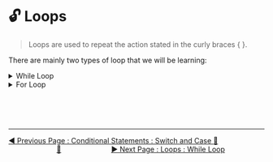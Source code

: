 # :unlock:  Loops

>Loops are used to repeat the action stated in the curly braces { }.


There are mainly two types of loop that we will be learning:

<details><summary>While Loop</summary><br>

> **[While loop](while-loop.md)**

Have the following syntax

```javascript
while (condition) {
  // code block to be executed
  }
```

Here's an example:

```javascript
  while(let counter = 0){
      console.log('Hi');
      counter ++;
  }
```
</details>

<details><summary>For Loop</summary><br>

> **[For loop](for-loop.md)**

Have the following syntax

```javascript
for (statement 1; statement 2; statement 3) {
// code block to be executed
}
```

> **Statement 1** is executed \(one time\) before the execution of the code block.

> **Statement 2** defines the condition for executing the code block.

> **Statement 3** is executed \(every time\) after the code block has been executed.

So here's an example: 

```javascript
for ( let counter = 0; counter <=5; counter ++ ){
    console.log('HI');
}
```
</details>

<br><br><br>
<hr>

[:arrow_backward: Previous Page : Conditional Statements : Switch and Case :key: ](switch-and-case.md)  &nbsp;&nbsp;&nbsp;&nbsp;&nbsp;&nbsp;&nbsp;&nbsp;&nbsp;&nbsp;&nbsp;&nbsp;&nbsp;&nbsp;&nbsp;&nbsp;&nbsp;&nbsp;&nbsp;&nbsp;&nbsp;&nbsp;&nbsp;&nbsp;[:house_with_garden:](../../README.md)&nbsp;&nbsp;&nbsp;&nbsp;&nbsp;&nbsp;&nbsp;&nbsp;&nbsp;&nbsp;&nbsp;&nbsp;&nbsp;&nbsp;&nbsp;&nbsp;&nbsp;&nbsp;&nbsp;&nbsp;&nbsp;&nbsp;&nbsp;&nbsp;    [:arrow_forward: Next Page : Loops : While Loop ](while.md)